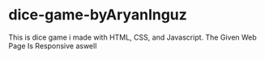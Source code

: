 # dice-game-byAryanInguz
This is dice game i made with HTML, CSS, and Javascript. The Given Web Page Is Responsive aswell
